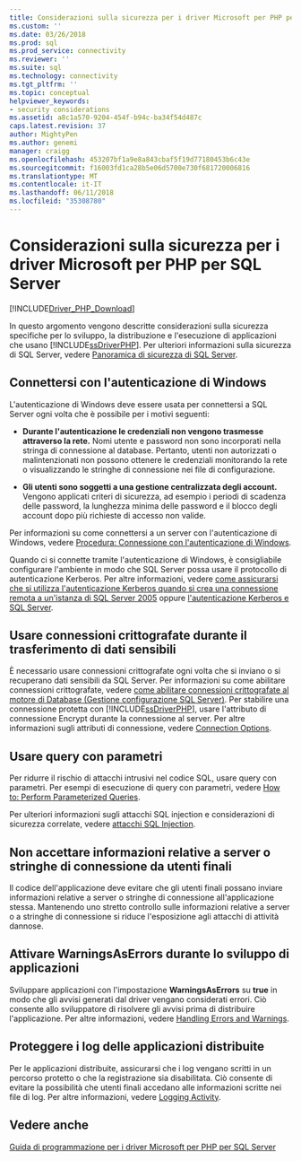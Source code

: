 ```yaml
---
title: Considerazioni sulla sicurezza per i driver Microsoft per PHP per SQL Server | Documenti Microsoft
ms.custom: ''
ms.date: 03/26/2018
ms.prod: sql
ms.prod_service: connectivity
ms.reviewer: ''
ms.suite: sql
ms.technology: connectivity
ms.tgt_pltfrm: ''
ms.topic: conceptual
helpviewer_keywords:
- security considerations
ms.assetid: a8c1a570-9204-454f-b94c-ba34f54d487c
caps.latest.revision: 37
author: MightyPen
ms.author: genemi
manager: craigg
ms.openlocfilehash: 453207bf1a9e8a843cbaf5f19d77180453b6c43e
ms.sourcegitcommit: f16003fd1ca28b5e06d5700e730f681720006816
ms.translationtype: MT
ms.contentlocale: it-IT
ms.lasthandoff: 06/11/2018
ms.locfileid: "35308780"
---
```

# <a name="security-considerations-for-the-microsoft-drivers-for-php-for-sql-server"></a>Considerazioni sulla sicurezza per i driver Microsoft per PHP per SQL Server
[!INCLUDE[Driver_PHP_Download](../../includes/driver_php_download.md)]

In questo argomento vengono descritte considerazioni sulla sicurezza specifiche per lo sviluppo, la distribuzione e l'esecuzione di applicazioni che usano [!INCLUDE[ssDriverPHP](../../includes/ssdriverphp_md.md)]. Per ulteriori informazioni sulla sicurezza di SQL Server, vedere [Panoramica di sicurezza di SQL Server](https://docs.microsoft.com/dotnet/framework/data/adonet/sql/overview-of-sql-server-security).  
  
## <a name="connect-using-windows-authentication"></a>Connettersi con l'autenticazione di Windows  
L'autenticazione di Windows deve essere usata per connettersi a SQL Server ogni volta che è possibile per i motivi seguenti:  
  
-   **Durante l'autenticazione le credenziali non vengono trasmesse attraverso la rete.** Nomi utente e password non sono incorporati nella stringa di connessione al database. Pertanto, utenti non autorizzati o malintenzionati non possono ottenere le credenziali monitorando la rete o visualizzando le stringhe di connessione nei file di configurazione.  
  
-   **Gli utenti sono soggetti a una gestione centralizzata degli account.** Vengono applicati criteri di sicurezza, ad esempio i periodi di scadenza delle password, la lunghezza minima delle password e il blocco degli account dopo più richieste di accesso non valide.  
  
Per informazioni su come connettersi a un server con l'autenticazione di Windows, vedere [Procedura: Connessione con l'autenticazione di Windows](../../connect/php/how-to-connect-using-windows-authentication.md).  
  
Quando ci si connette tramite l'autenticazione di Windows, è consigliabile configurare l'ambiente in modo che SQL Server possa usare il protocollo di autenticazione Kerberos. Per altre informazioni, vedere [come assicurarsi che si utilizza l'autenticazione Kerberos quando si crea una connessione remota a un'istanza di SQL Server 2005](https://support.microsoft.com/en-ca/help/909801/how-to-make-sure-that-you-are-using-kerberos-authentication-when-you-c) oppure [l'autenticazione Kerberos e SQL Server](https://msdn.microsoft.com/library/cc280744.aspx).  
  
## <a name="use-encrypted-connections-when-transferring-sensitive-data"></a>Usare connessioni crittografate durante il trasferimento di dati sensibili  
È necessario usare connessioni crittografate ogni volta che si inviano o si recuperano dati sensibili da SQL Server. Per informazioni su come abilitare connessioni crittografate, vedere [come abilitare connessioni crittografate al motore di Database (Gestione configurazione SQL Server)](../../database-engine/configure-windows/enable-encrypted-connections-to-the-database-engine.md). Per stabilire una connessione protetta con [!INCLUDE[ssDriverPHP](../../includes/ssdriverphp_md.md)], usare l'attributo di connessione Encrypt durante la connessione al server. Per altre informazioni sugli attributi di connessione, vedere [Connection Options](../../connect/php/connection-options.md).  
  
## <a name="use-parameterized-queries"></a>Usare query con parametri  
Per ridurre il rischio di attacchi intrusivi nel codice SQL, usare query con parametri. Per esempi di esecuzione di query con parametri, vedere [How to: Perform Parameterized Queries](../../connect/php/how-to-perform-parameterized-queries.md).  
  
Per ulteriori informazioni sugli attacchi SQL injection e considerazioni di sicurezza correlate, vedere [attacchi SQL Injection](https://msdn.microsoft.com/library/ms161953.aspx).  
  
## <a name="do-not-accept-server-or-connection-string-information-from-end-users"></a>Non accettare informazioni relative a server o stringhe di connessione da utenti finali  
Il codice dell'applicazione deve evitare che gli utenti finali possano inviare informazioni relative a server o stringhe di connessione all'applicazione stessa. Mantenendo uno stretto controllo sulle informazioni relative a server o a stringhe di connessione si riduce l'esposizione agli attacchi di attività dannose.  
  
## <a name="turn-warningsaserrors-on-during-application-development"></a>Attivare WarningsAsErrors durante lo sviluppo di applicazioni  
Sviluppare applicazioni con l'impostazione **WarningsAsErrors** su **true** in modo che gli avvisi generati dal driver vengano considerati errori. Ciò consente allo sviluppatore di risolvere gli avvisi prima di distribuire l'applicazione. Per altre informazioni, vedere [Handling Errors and Warnings](../../connect/php/handling-errors-and-warnings.md).  
  
## <a name="secure-logs-for-deployed-application"></a>Proteggere i log delle applicazioni distribuite  
Per le applicazioni distribuite, assicurarsi che i log vengano scritti in un percorso protetto o che la registrazione sia disabilitata. Ciò consente di evitare la possibilità che utenti finali accedano alle informazioni scritte nei file di log. Per altre informazioni, vedere [Logging Activity](../../connect/php/logging-activity.md).  
  
## <a name="see-also"></a>Vedere anche  
[Guida di programmazione per i driver Microsoft per PHP per SQL Server](../../connect/php/programming-guide-for-php-sql-driver.md)
  
